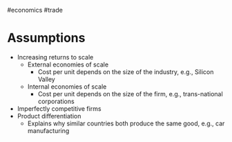 #economics #trade 
# Assumptions
- Increasing returns to scale
	- External economies of scale
		- Cost per unit depends on the size of the industry, e.g., Silicon Valley
	- Internal economies of scale
		- Cost per unit depends on the size of the firm, e.g., trans-national corporations
- Imperfectly competitive firms
- Product differentiation
	- Explains why similar countries both produce the same good, e.g., car manufacturing
 